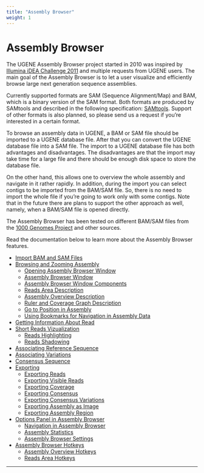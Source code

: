 ```yaml
---
title: "Assembly Browser"
weight: 1
---
```



# Assembly Browser

The UGENE Assembly Browser project started in 2010 was inspired by [Illumina iDEA Challenge 2011](https://archive.is/20130126033841/http://www.illumina.com/idea) and multiple requests from UGENE users. The main goal of the Assembly Browser is to let a user visualize and efficiently browse large next generation sequence assemblies.

Currently supported formats are SAM (Sequence Alignment/Map) and BAM, which is a binary version of the SAM format. Both formats are produced by SAMtools and described in the following specification: [SAMtools](http://samtools.sourceforge.net/SAM1.pdf). Support of other formats is also planned, so please send us a request if you’re interested in a certain format.

To browse an assembly data in UGENE, a BAM or SAM file should be imported to a UGENE database file. After that you can convert the UGENE database file into a SAM file. The import to a UGENE database file has both advantages and disadvantages. The disadvantages are that the import may take time for a large file and there should be enough disk space to store the database file.

On the other hand, this allows one to overview the whole assembly and navigate in it rather rapidly. In addition, during the import you can select contigs to be imported from the BAM/SAM file. So, there is no need to import the whole file if you’re going to work only with some contigs. Note that in the future there are plans to support the other approach as well, namely, when a BAM/SAM file is opened directly.

The Assembly Browser has been tested on different BAM/SAM files from the [1000 Genomes Project](http://www.1000genomes.org/about) and other sources.

Read the documentation below to learn more about the Assembly Browser features.

*   [Import BAM and SAM Files](import-bam-and-sam-files.md)
*   [Browsing and Zooming Assembly](browsing-and-zooming-assembly.md)
    *   [Opening Assembly Browser Window](opening-assembly-browser-window.md)
    *   [Assembly Browser Window](assembly-browser-window.md)
    *   [Assembly Browser Window Components](assembly-browser-window-components.md)
    *   [Reads Area Description](reads-area-description.md)
    *   [Assembly Overview Description](assembly-overview-description.md)
    *   [Ruler and Coverage Graph Description](ruler-and-coverage-graph-description.md)
    *   [Go to Position in Assembly](go-to-position-in-assembly.md)
    *   [Using Bookmarks for Navigation in Assembly Data](using-bookmarks-for-navigation-in-assembly-data.md)
*   [Getting Information About Read](getting-information-about-read.md)
*   [Short Reads Vizualization](short-reads-vizualization.md)
    *   [Reads Highlighting](reads-highlighting.md)
    *   [Reads Shadowing](reads-shadowing.md)
*   [Associating Reference Sequence](associating-reference-sequence.md)
*   [Associating Variations](associating-variations.md)
*   [Consensus Sequence](consensus-sequence.md)
*   [Exporting](exporting.md)
    *   [Exporting Reads](exporting-reads.md)
    *   [Exporting Visible Reads](exporting-visible-reads.md)
    *   [Exporting Coverage](exporting-coverage.md)
    *   [Exporting Consensus](exporting-consensus.md)
    *   [Exporting Consensus Variations](exporting-consensus-variations.md)
    *   [Exporting Assembly as Image](exporting-assembly-as-image.md)
    *   [Exporting Assembly Region](exporting-assembly-region.md)
*   [Options Panel in Assembly Browser](options-panel-in-assembly-browser.md)
    *   [Navigation in Assembly Browser](navigation-in-assembly-browser.md)
    *   [Assembly Statistics](assembly-statistics.md)
    *   [Assembly Browser Settings](assembly-browser-settings.md)
*   [Assembly Browser Hotkeys](assembly-browser-hotkeys.md)
    *   [Assembly Overview Hotkeys](assembly-overview-hotkeys.md)
    *   [Reads Area Hotkeys](reads-area-hotkeys.md)


-------------------------------------------------------------------------------------------------------------------------------------------------------------------------------------------------------------------------------------------------------------------------------------------------------------------------------------------------------------------------------------------------------------------------------------------------------------------------------------------------------------------------------------------------------------------------------------------------------------------------------------------------------------------------------------------------------------------------------------------------------------------------------------------------------------------------------------------------------------------------------------------------------------------------------------------------------------------------------------------------------------------------------------------------------------------------------------------------------------------------------------------------------------------------------------------------------------------------------------------------------------------------------------------------------------------------------------------------------------------------------------------------------------------------------------------------------------------------------------------------------------------------------------------------------------------------------------------------------------------------------------------------------------------------------------------------------------------------------------------------------------------------------------------------------------------------------------------------------------------------------------------------------------------------------------------------------------------------------------------------------------------------------------------------------------------------------------------------------------------------------------------------------------------------------------------------------------------------------------------------------------------------------------------------------------------------------------------------------------------------------------------------------------------------------------------------------------------------------------------------------------------------
